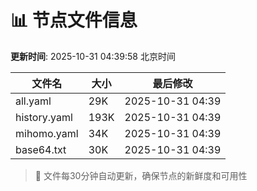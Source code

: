 # 📊 节点文件信息

**更新时间**: 2025-10-31 04:39:58 北京时间

| 文件名 | 大小 | 最后修改 |
|--------|------|----------|
| all.yaml | 29K | 2025-10-31 04:39 |
| history.yaml | 193K | 2025-10-31 04:39 |
| mihomo.yaml | 34K | 2025-10-31 04:39 |
| base64.txt | 30K | 2025-10-31 04:39 |

> 🔄 文件每30分钟自动更新，确保节点的新鲜度和可用性
